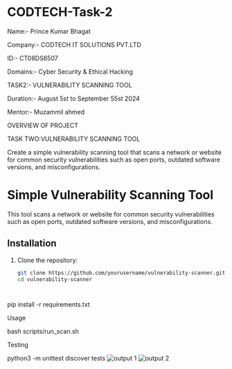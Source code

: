 # CODTECH-Task-2
Name:- Prince Kumar Bhagat

Company:- CODTECH IT SOLUTIONS PVT.LTD 

ID:- CT08DS6507

Domains:- Cyber Security & Ethical Hacking

TASK2:- VULNERABILITY SCANNING TOOL 

Duration:- August 5st to September 55st 2024 

Mentor:- Muzammil ahmed

OVERVIEW OF PROJECT

TASK TWO:VULNERABILITY SCANNING TOOL

Create a simple vulnerability scanning tool that scans a network or website for common security vulnerabilities such as open ports, outdated software versions, and misconfigurations.

# Simple Vulnerability Scanning Tool

This tool scans a network or website for common security vulnerabilities such as open ports, outdated software versions, and misconfigurations.

## Installation

1. Clone the repository:
   ```bash
   git clone https://github.com/yourusername/vulnerability-scanner.git
   cd vulnerability-scanner




pip install -r requirements.txt


Usage

bash scripts/run_scan.sh


Testing

python3 -m unittest discover tests
![output 1](https://github.com/user-attachments/assets/97cb44ba-8789-44cf-ae04-a95feb46d089)
![output 2](https://github.com/user-attachments/assets/c2de2879-dabf-4c50-a445-37bb99f68acd)

